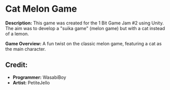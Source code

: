 # Cat Melon Game

**Description:**
This game was created for the 1 Bit Game Jam #2 using Unity. The aim was to develop a "suika game" (melon game) but with a cat instead of a lemon.

**Game Overview:**
A fun twist on the classic melon game, featuring a cat as the main character.

## Credit:
- **Programmer:** WasabiBoy
- **Artist:** PetiteJello
